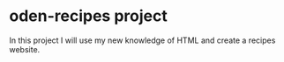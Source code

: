 # oden-recipes project
In this project I will use my new knowledge of HTML and create a recipes website. 